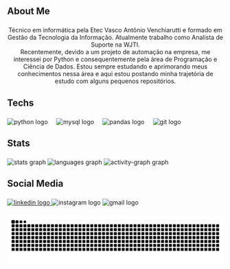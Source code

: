 <h2 align="left">About Me</h2>

###

<p align="center">Técnico em informática pela Etec Vasco Antônio Venchiarutti e formado em Gestão da Tecnologia da Informação. Atualmente trabalho como Analista de Suporte na WJTI.<br>Recentemente, devido a um projeto de automação na empresa, me interessei por Python e consequentemente pela área de Programação e Ciência de Dados. Estou sempre estudando e aprimorando meus conhecimentos nessa área e aqui estou postando minha trajetória de estudo com alguns pequenos repositórios.</p>

###

<h2 align="left">Techs</h2>

###

<div align="left">
  <img src="https://cdn.jsdelivr.net/gh/devicons/devicon/icons/python/python-original.svg" height="40" alt="python logo"  />
  <img width="12" />
  <img src="https://cdn.jsdelivr.net/gh/devicons/devicon/icons/mysql/mysql-original.svg" height="40" alt="mysql logo"  />
  <img width="12" />
  <img src="https://cdn.jsdelivr.net/gh/devicons/devicon/icons/pandas/pandas-original.svg" height="40" alt="pandas logo"  />
  <img width="12" />
  <img src="https://cdn.jsdelivr.net/gh/devicons/devicon/icons/git/git-original.svg" height="40" alt="git logo"  />
</div>

###

###

<h2 align="left">Stats</h2>

###

<div align="left">
  <img src="https://github-readme-stats.vercel.app/api?username=Fabricio-Silvestre&hide_title=false&hide_rank=false&show_icons=true&include_all_commits=true&count_private=true&disable_animations=false&theme=react&locale=en&hide_border=false&order=1" height="150" alt="stats graph"  />
  <img src="https://github-readme-stats.vercel.app/api/top-langs?username=Fabricio-Silvestre&locale=en&hide_title=false&layout=compact&card_width=320&langs_count=5&theme=react&hide_border=false&order=2" height="150" alt="languages graph"  />
  <img src="https://github-readme-activity-graph.vercel.app/graph?username=Fabricio-Silvestre&radius=16&theme=react&area=true&order=5" height="300" alt="activity-graph graph"  />
</div>

###

<h2 align="left">Social Media</h2>

###

<div align="left">
  <a href="www.linkedin.com/in/fabricio-silvestre" target="_blank">
    <img src="https://raw.githubusercontent.com/maurodesouza/profile-readme-generator/master/src/assets/icons/social/linkedin/default.svg" width="52" height="40" alt="linkedin logo"  />
  </a>
  <img src="https://raw.githubusercontent.com/maurodesouza/profile-readme-generator/master/src/assets/icons/social/instagram/default.svg" width="52" height="40" alt="instagram logo"  />
  <img src="https://raw.githubusercontent.com/maurodesouza/profile-readme-generator/master/src/assets/icons/social/gmail/default.svg" width="52" height="40" alt="gmail logo"  />
</div>

###
<picture align="center">
  <source media="(prefers-color-scheme: dark)" srcset="https://raw.githubusercontent.com/fabricio-silvestre/fabricio-silvestre/output/github-contribution-grid-snake-dark.svg">
  <source media="(prefers-color-scheme: light)" srcset="https://raw.githubusercontent.com/fabricio-silvestre/fabricio-silvestre/output/github-contribution-grid-snake-dark.svg">
  <img align="center" alt="github contribution grid snake animation" src="https://raw.githubusercontent.com/fabricio-silvestre/fabricio-silvestre/output/github-contribution-grid-snake.svg">
</picture>

###
